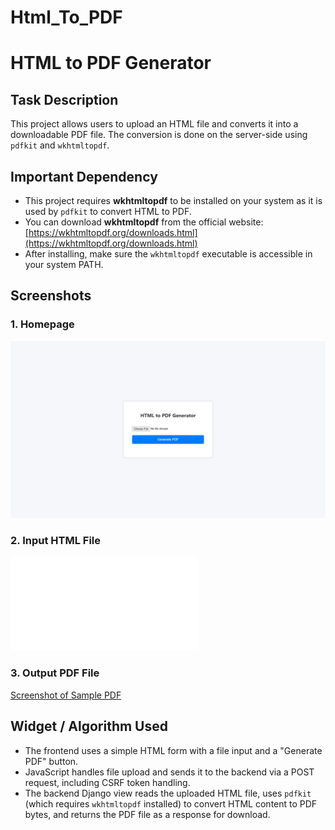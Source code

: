 # Html_To_PDF

# HTML to PDF Generator

## Task Description
This project allows users to upload an HTML file and converts it into a downloadable PDF file. The conversion is done on the server-side using `pdfkit` and `wkhtmltopdf`.

## Important Dependency
- This project requires **wkhtmltopdf** to be installed on your system as it is used by `pdfkit` to convert HTML to PDF.
- You can download **wkhtmltopdf** from the official website:  
  [https://wkhtmltopdf.org/downloads.html](https://wkhtmltopdf.org/downloads.html)  
- After installing, make sure the `wkhtmltopdf` executable is accessible in your system PATH.

## Screenshots

### 1. Homepage
![Homepage Screenshot](output/1_image.png)

### 2. Input HTML File
![Input HTML Screenshot](output/sample.html)

### 3. Output PDF File
[Screenshot of Sample PDF](output/2_image.png)

## Widget / Algorithm Used
- The frontend uses a simple HTML form with a file input and a "Generate PDF" button.
- JavaScript handles file upload and sends it to the backend via a POST request, including CSRF token handling.
- The backend Django view reads the uploaded HTML file, uses `pdfkit` (which requires `wkhtmltopdf` installed) to convert HTML content to PDF bytes, and returns the PDF file as a response for download.
